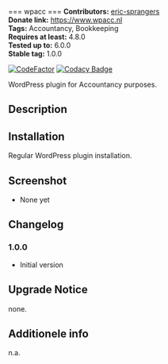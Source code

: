  === wpacc ===
**Contributors:** [eric-sprangers](https://profiles.wordpress.org/eric-sprangers/)  
**Donate link:** https://www.wpacc.nl  
**Tags:** Accountancy, Bookkeeping  
**Requires at least:** 4.8.0  
**Tested up to:** 6.0.0  
**Stable tag:** 1.0.0  


[![CodeFactor](https://www.codefactor.io/repository/github/esprange/wp-accountancy/badge)](https://www.codefactor.io/repository/github/esprange/wp_accountancy)
[![Codacy Badge](https://app.codacy.com/project/badge/Grade/0c21c0e2b3d548079260b477857b179b)](https://www.codacy.com/gh/esprange/wp_accountancy/dashboard?utm_source=github.com&amp;utm_medium=referral&amp;utm_content=esprange/wp_accountancy&amp;utm_campaign=Badge_Grade)

WordPress plugin for Accountancy purposes.

## Description ##

## Installation ##

Regular WordPress plugin installation.

## Screenshot ##
  * None yet

## Changelog ##
### 1.0.0 ###
  * Initial version

## Upgrade Notice ##

none.

## Additionele info ##

n.a.
